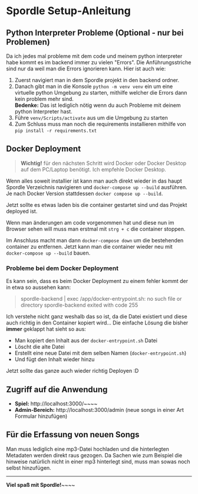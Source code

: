 # Spordle Setup-Anleitung

## Python Interpreter Probleme (Optional - nur bei Problemen)

Da ich jedes mal probleme mit dem code und meinem python interpreter habe kommt es im backend immer zu vielen "Errors".
Die Anführungsstriche sind nur da weil man die Errors ignorieren kann. Hier ist auch wie:

1. Zuerst navigiert man in dem Spordle projekt in den backend ordner.
2. Danach gibt man in die Konsole `python -m venv venv` ein um eine virtuelle python Umgebung zu starten, mithilfe welcher die Errors dann kein problem mehr sind.  
   **Bedenke:** Das ist lediglich nötig wenn du auch Probleme mit deinem python Interpreter hast.
3. Führe `venv/Scripts/activate` aus um die Umgebung zu starten
4. Zum Schluss muss man noch die requirements installieren mithilfe von `pip install -r requirements.txt`

## Docker Deployment

> **Wichtig!** für den nächsten Schritt wird Docker oder Docker Desktop auf dem PC/Laptop benötigt. Ich empfehle Docker Desktop.

Wenn alles soweit installier ist kann man auch direkt wieder in das haupt Spordle Verzeichnis navigieren und `docker-compose up --build` ausführen. Je nach Docker Version stattdessen `docker compose up --build`.

Jetzt sollte es etwas laden bis die container gestartet sind und das Projekt deployed ist.

Wenn man änderungen am code vorgenommen hat und diese nun im Browser sehen will muss man erstmal mit `strg + c` die container stoppen.

Im Anschluss macht man dann `docker-compose down` um die bestehenden container zu entfernen. Jetzt kann man die container wieder neu mit `docker-compose up --build` bauen.
### Probleme bei dem Docker Deployment 
Es kann sein, dass es beim Docker Deployment zu einem fehler kommt der in etwa so aussehen kann: 
>spordle-backend   | exec /app/docker-entrypoint.sh: no such file or directory
spordle-backend exited with code 255

Ich verstehe nicht ganz weshalb das so ist, da die Datei existiert und diese auch richtig in den Container kopiert wird...
Die einfache Lösung die bisher **immer** geklappt hat sieht so aus: 
- Man kopiert den Inhalt aus der `docker-entrypoint.sh` Datei
- Löscht die alte Datei
- Erstellt eine neue Datei mit dem selben Namen (`docker-entrypoint.sh`)
- Und fügt den Inhalt wieder hinzu

Jetzt sollte das ganze auch wieder richtig Deployen :D



## Zugriff auf die Anwendung

- **Spiel:** http://localhost:3000/~~~~
- **Admin-Bereich:** http://localhost:3000/admin (neue songs in einer Art Formular hinzufügen)

## Für die Erfassung von neuen Songs

Man muss lediglich eine mp3-Datei hochladen und die hinterlegten Metadaten werden direkt raus gezogen. 
Da Sachen wie zum Beispiel die hinweise natürlich nicht in einer mp3 hinterlegt sind, muss man sowas noch selbst hinzufügen.

---

**Viel spaß mit Spordle!**~~~~
